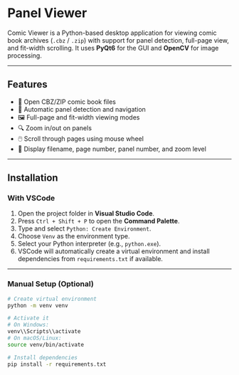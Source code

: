 # Panel Viewer

Comic Viewer is a Python-based desktop application for viewing comic book archives (`.cbz` / `.zip`) with support for panel detection, full-page view, and fit-width scrolling. It uses **PyQt6** for the GUI and **OpenCV** for image processing.

---

## Features

- 📂 Open CBZ/ZIP comic book files
- 🧠 Automatic panel detection and navigation
- 🖼️ Full-page and fit-width viewing modes
- 🔍 Zoom in/out on panels
- 🖱️ Scroll through pages using mouse wheel
- 📝 Display filename, page number, panel number, and zoom level

---

## Installation

### With VSCode

1. Open the project folder in **Visual Studio Code**.
2. Press `Ctrl + Shift + P` to open the **Command Palette**.
3. Type and select `Python: Create Environment`.
4. Choose `Venv` as the environment type.
5. Select your Python interpreter (e.g., `python.exe`).
6. VSCode will automatically create a virtual environment and install dependencies from `requirements.txt` if available.

---

### Manual Setup (Optional)

```bash
# Create virtual environment
python -m venv venv

# Activate it
# On Windows:
venv\\Scripts\\activate
# On macOS/Linux:
source venv/bin/activate

# Install dependencies
pip install -r requirements.txt
